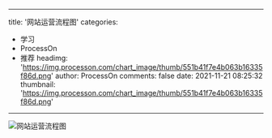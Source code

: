 
---
title: '网站运营流程图'
categories: 
 - 学习
 - ProcessOn
 - 推荐
headimg: 'https://img.processon.com/chart_image/thumb/551b41f7e4b063b16335f86d.png'
author: ProcessOn
comments: false
date: 2021-11-21 08:25:32
thumbnail: 'https://img.processon.com/chart_image/thumb/551b41f7e4b063b16335f86d.png'
---

<div>   
<img class="thumb" alt="网站运营流程图" src="https://img.processon.com/chart_image/thumb/551b41f7e4b063b16335f86d.png" referrerpolicy="no-referrer">
<p></p>  
</div>
            